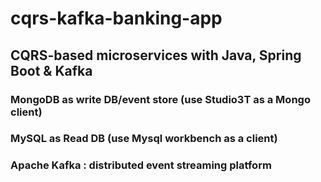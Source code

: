 # cqrs-kafka-banking-app

## CQRS-based microservices with Java, Spring Boot & Kafka 

### MongoDB as write DB/event store (use Studio3T as a Mongo client)
### MySQL as Read DB (use Mysql workbench as a client)
### Apache Kafka : distributed event streaming platform 

